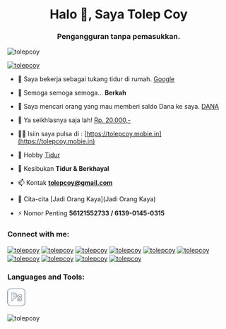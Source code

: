 <h1 align="center">Halo 👋, Saya Tolep Coy</h1>
<h3 align="center">Pengangguran tanpa pemasukkan.</h3>

<p align="left"> <img src="https://komarev.com/ghpvc/?username=tolepcoy&label=Profile%20views&color=0e75b6&style=flat" alt="tolepcoy" /> </p>

<p align="left"> <a href="https://twitter.com/tolepcoy" target="blank"><img src="https://img.shields.io/twitter/follow/tolepcoy?logo=twitter&style=for-the-badge" alt="tolepcoy" /></a> </p>

- 🔭 Saya bekerja sebagai tukang tidur di rumah. [Google](https://google.co.id)

- 🌱 Semoga semoga semoga... **Berkah**

- 👯 Saya mencari orang yang mau memberi saldo Dana ke saya. [DANA](https://wa.me/6289530007577)

- 🤝 Ya seikhlasnya saja lah! [Rp. 20.000,-](https://instagram.com/tolepcoy)

- 👨‍💻 Isiin saya pulsa di : [https://tolepcoy.mobie.in](https://tolepcoy.mobie.in)

- 📝 Hobby [Tidur](Tidur)

- 💬 Kesibukan **Tidur & Berkhayal**

- 📫 Kontak **tolepcoy@gmail.com**

- 📄 Cita-cita [Jadi Orang Kaya](Jadi Orang Kaya)

- ⚡ Nomor Penting **56121552733 / 6139-0145-0315**

<h3 align="left">Connect with me:</h3>
<p align="left">
<a href="https://codepen.io/tolepcoy" target="blank"><img align="center" src="https://raw.githubusercontent.com/rahuldkjain/github-profile-readme-generator/master/src/images/icons/Social/codepen.svg" alt="tolepcoy" height="30" width="40" /></a>
<a href="https://dev.to/tolepcoy" target="blank"><img align="center" src="https://raw.githubusercontent.com/rahuldkjain/github-profile-readme-generator/master/src/images/icons/Social/devto.svg" alt="tolepcoy" height="30" width="40" /></a>
<a href="https://twitter.com/tolepcoy" target="blank"><img align="center" src="https://raw.githubusercontent.com/rahuldkjain/github-profile-readme-generator/master/src/images/icons/Social/twitter.svg" alt="tolepcoy" height="30" width="40" /></a>
<a href="https://linkedin.com/in/tolepcoy" target="blank"><img align="center" src="https://raw.githubusercontent.com/rahuldkjain/github-profile-readme-generator/master/src/images/icons/Social/linked-in-alt.svg" alt="tolepcoy" height="30" width="40" /></a>
<a href="https://stackoverflow.com/users/tolepcoy" target="blank"><img align="center" src="https://raw.githubusercontent.com/rahuldkjain/github-profile-readme-generator/master/src/images/icons/Social/stack-overflow.svg" alt="tolepcoy" height="30" width="40" /></a>
<a href="https://codesandbox.com/tolepcoy" target="blank"><img align="center" src="https://raw.githubusercontent.com/rahuldkjain/github-profile-readme-generator/master/src/images/icons/Social/codesandbox.svg" alt="tolepcoy" height="30" width="40" /></a>
<a href="https://fb.com/tolepcoy" target="blank"><img align="center" src="https://raw.githubusercontent.com/rahuldkjain/github-profile-readme-generator/master/src/images/icons/Social/facebook.svg" alt="tolepcoy" height="30" width="40" /></a>
<a href="https://instagram.com/tolepcoy" target="blank"><img align="center" src="https://raw.githubusercontent.com/rahuldkjain/github-profile-readme-generator/master/src/images/icons/Social/instagram.svg" alt="tolepcoy" height="30" width="40" /></a>
<a href="https://dribbble.com/tolepcoy" target="blank"><img align="center" src="https://raw.githubusercontent.com/rahuldkjain/github-profile-readme-generator/master/src/images/icons/Social/dribbble.svg" alt="tolepcoy" height="30" width="40" /></a>
<a href="https://www.youtube.com/c/tolepcoy" target="blank"><img align="center" src="https://raw.githubusercontent.com/rahuldkjain/github-profile-readme-generator/master/src/images/icons/Social/youtube.svg" alt="tolepcoy" height="30" width="40" /></a>
</p>

<h3 align="left">Languages and Tools:</h3>
<p align="left"> <a href="https://www.photoshop.com/en" target="_blank" rel="noreferrer"> <img src="https://raw.githubusercontent.com/devicons/devicon/master/icons/photoshop/photoshop-line.svg" alt="photoshop" width="40" height="40"/> </a> </p>

<p><img align="center" src="https://github-readme-stats.vercel.app/api/top-langs?username=tolepcoy&show_icons=true&locale=en&layout=compact" alt="tolepcoy" /></p>
